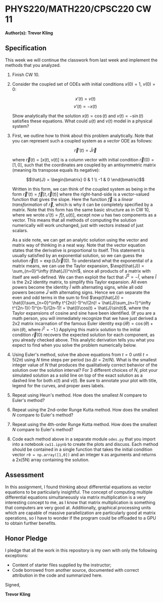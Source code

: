 # PHYS220/MATH220/CPSC220 CW 11

**Author(s):** **Trevor Kling**

## Specification

This week we will continue the classwork from last week and implement the methods that you analyzed.

1. Finish CW 10.

1. Consider the coupled set of ODEs with initial conditions $x(0) = 1$, $v(0) = 0$:
   
   $$x'(t) = v(t)$$
   $$v'(t) = -x(t)$$
   
   Show analytically that the solution $x(t) = \cos(t)$ and $v(t) = -\sin(t)$ satisfies these equations. What could $u(t)$ and $v(t)$ model in a physical system? 
   
1. First, we outline how to think about this problem analytically. Note that you can represent such a coupled system as a _vector_ ODE as follows:
   
   $$\vec{r}'(t) = \hat{J}\vec{r}$$
   
   where $\vec{r}(t) = [x(t), v(t)]$ is a column vector with initial condition $\vec{r}(0) = [1,0]$, such that the coordinates are coupled by an antisymmetric matrix (meaning its transpose equals its negative):
   
   $$\hat{J} = \begin{bmatrix} 0 & 1 \\ -1 & 0 \end{bmatrix}$$
   
   Written in this form, we can think of the coupled system as being in the form $\vec{r}'(t) = \vec{f}[t, \vec{r}(t)]$ where the right-hand-side is a vector-valued function that gives the slope. Here the function $\vec{f}$ is a _linear transformation_ of $\vec{r}$, which is why it can be completely specified by a matrix. Note that this form has the same basic structure as in CW 10, where we wrote $u'(t) = f[t, u(t)]$, except now $u$ has two components as a vector. This means that all methods of computing the solution numerically will work unchanged, just with vectors instead of just scalars.
   
   As a side note, we can get an analytic solution using the vector and matrix way of thinking in a neat way. Note that the vector equation states that the derivative is proportional to itself. This statement is usually satisfied by an exponential solution, so we can guess the solution $\vec{r}(t) = \exp(t\hat{J})\vec{r}(0)$. To understand what the exponential of a matrix means, we can use the Taylor expansion, $\exp(t\hat{J}) = \sum_{n=0}^\infty (t\hat{J})^n/n!$, since all products of a matrix with itself are well-defined. We can then exploit the fact that $\hat{J}^2 = -\hat{I}$, where $\hat{I}$ is the 2x2 identity matrix, to simplify this Taylor expansion. All even powers become the identity $\hat{I}$ with alternating signs, while all odd powers become $\hat{J}$ with alternating signs. Hence we can separate the even and odd terms in the sum to find $\exp(t\hat{J}) = \hat{I}\sum_{n=0}^\infty t^{2n}(-1)^n/(2n)! + \hat{J}\sum_{n=1}^\infty t^{2n-1}(-1)^{n-1}/(2n-1)! = \hat{I}\cos(t) + \hat{J}\sin(t)$, where the Taylor expansions of cosine and sine have been identified. (If you are a math person, you will immediately recognize that we have just derived a 2x2 matrix incarnation of the famous Euler identity $\exp(i\theta) = \cos(\theta) + i\sin(\theta)$, where $i^2 = -1$.) Applying this matrix solution to the initial condition $\vec{r}(0)$ recovers the expected solution for each component, as you already checked above. This analytic derivation tells you what you expect to find when you solve the problem numerically below.
   
1. Using Euler's method, solve the above equations from $t=0$ until $t= 5(2\pi)$ using $N$ time steps per period (so $\Delta t = 2\pi / N$). What is the smallest integer value of $N$ that produces the qualitatively correct behavior of the solution over the solution interval? For 3 different choices of $N$, plot your simulated solution as a solid line on top of the exact solution as a dashed line for both $x(t)$ and $v(t)$. Be sure to annotate your plot with title, legend for the curves, and proper axes labels. 
   
1. Repeat using Heun's method. How does the smallest $N$ compare to Euler's method?
   
1. Repeat using the 2nd-order Runge Kutta method. How does the smallest $N$ compare to Euler's method?
   
1. Repeat using the 4th-order Runge Kutta method. How does the smallest $N$ compare to Euler's method?

1.  Code each method above in a separate module `odes.py` that you import into a notebook `cw11.ipynb` to create the plots and discuss. Each method should be contained in a single function that takes the initial condition vector `r0 = np.array([1,0])` and an integer `N` as arguments and returns a 2x(5N) array containing the solution. 

## Assessment

In this assignment, I found thinking about differential equations as vector equations to be particularly insightful.  The concept of computing multiple differential equations simultaneously via matrix multiplication is a very interesting concept to me, as I know that matrix multiplication is something that computers are very good at.  Additionally, graphical processing units which are capable of massive parallelization are particularly good at matrix operations, so I have to wonder if the program could be offloaded to a GPU to obtain further benefits.

## Honor Pledge

I pledge that all the work in this repository is my own with only the following exceptions:

* Content of starter files supplied by the instructor;
* Code borrowed from another source, documented with correct attribution in the code and summarized here.

Signed,

**Trevor Kling**
